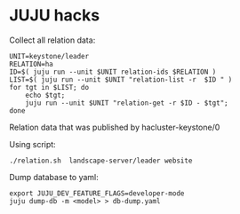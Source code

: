 # JUJU hacks

Collect all relation data:
```
UNIT=keystone/leader
RELATION=ha
ID=$( juju run --unit $UNIT relation-ids $RELATION )
LIST=$( juju run --unit $UNIT "relation-list -r  $ID " ) 
for tgt in $LIST; do
    echo $tgt;
    juju run --unit $UNIT "relation-get -r $ID - $tgt";
done

```
Relation data that was published by hacluster-keystone/0

Using script:
```
./relation.sh  landscape-server/leader website
```


Dump database to yaml:
```
export JUJU_DEV_FEATURE_FLAGS=developer-mode
juju dump-db -m <model> > db-dump.yaml
```
